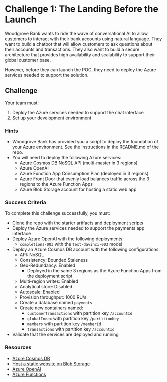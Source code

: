 # Challenge 1: The Landing Before the Launch

Woodgrove Bank wants to ride the wave of conversational AI to allow customers to interact with their bank accounts using natural language. They want to build a chatbot that will allow customers to ask questions about their accounts and transactions. They also want to build a secure architecture that provides high availability and scalability to support their global customer base.

However, before they can launch the POC, they need to deploy the Azure services needed to support the solution.

## Challenge

Your team must:

1. Deploy the Azure services needed to support the chat interface
2. Set up your development environment

### Hints

- Woodgrove Bank has provided you a script to deploy the foundation of your Azure environment. See the instructions in the README.md of the repo.
- You will need to deploy the following Azure services:
  - Azure Cosmos DB NoSQL API (multi-master in 3 regions)
  - Azure OpenAI
  - Azure Function App Consumption Plan (deployed in 3 regions)
  - Azure Front Door that evenly load balances traffic across the 3 regions to the Azure Function Apps
  - Azure Blob Storage account for hosting a static web app

### Success Criteria

To complete this challenge successfully, you must:

- Clone the repo with the starter artifacts and deployment scripts
- Deploy the Azure services needed to support the payments app interface
- Deploy Azure OpenAI with the following deployments:
  - `completions-003` with the `text-davinci-003` model
- Deploy an Azure Cosmos DB account with the following configurations:
  - API: NoSQL
  - Consistency: Bounded Staleness
  - Geo-Redundancy: Enabled
    - Deployed in the same 3 regions as the Azure Function Apps from the deployment script
  - Multi-region writes: Enabled
  - Analytical store: Disabled
  - Autoscale: Enabled
  - Provision throughput: 1000 RU/s
  - Create a database named `payments`
  - Create new containers named:
    - `customerTransactions` with partition key `/accountId`
    - `globalIndex` with partition key `/partitionKey`
    - `members` with partition key `/memberId`
    - `transactions` with partition key `/accountId`
- Validate that the services are deployed and running

### Resources

- [Azure Cosmos DB](https://learn.microsoft.com/azure/cosmos-db/)
- [Host a static website on Blob Storage](https://learn.microsoft.com/azure/storage/blobs/storage-blob-static-website-host)
- [Azure OpenAI](https://learn.microsoft.com/azure/cognitive-services/openai/overview)
- [Azure Functions](https://learn.microsoft.com/azure/azure-functions/functions-overview)
